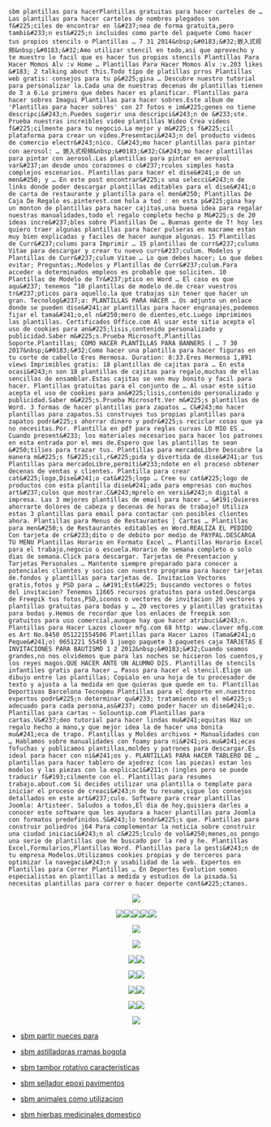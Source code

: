
```
sbm plantillas para hacerPlantillas gratuitas para hacer carteles de … Las plantillas para hacer carteles de nombres plegados son f&#225;ciles de encontrar en l&#237;nea de forma gratuita,pero tambi&#233;n est&#225;n incluidos como parte del paquete Como hacer tus propios stencils o Plantillas … 7 31 2014&nbsp;&#0183;&#32;嵌入式视频&nbsp;&#0183;&#32;Amo utilizar stencil en todo,asi que aprovecho y te muestro lo facil que es hacer tus propios stencils Plantillas Para Hacer Momos Alv :v Home … Plantillas Para Hacer Momos Alv :v.203 likes &#183; 2 talking about this.Todo tipo de platillas prros Plantillas web gratis: consejos para tu p&#225;gina … Descubre nuestro tutorial para personalizar la.Cada una de nuestras decenas de plantillas tienen de 3 a 6.Lo primero que debes hacer es planificar. Plantillas para hacer sobres Imagui Plantillas para hacer sobres.Este album de 'Plantillas para hacer sobres' con 27 fotos e im&#225;genes no tiene descripci&#243;n.Puedes sugerir una descripci&#243;n de &#233;ste. Prueba nuestras increibles video plantillas Wideo Crea videos f&#225;cilmente para tu negocio.La mejor y m&#225;s f&#225;cil plataforma para crear un video.Presentaci&#243;n del producto videos de comercio electr&#243;nico. C&#243;mo hacer plantillas para pintar con aerosol: … 嵌入式视频&nbsp;&#0183;&#32;C&#243;mo hacer plantillas para pintar con aerosol.Las plantillas para pintar en aerosol var&#237;an desde unos corazones o c&#237;rculos simples hasta complejos escenarios. Plantillas para hacer el dise&#241;o de un men&#250; y … En este post encontrar&#225;s una selecci&#243;n de links donde poder descargar plantillas editables para el dise&#241;o de carta de restaurante y plantilla para el men&#250; Plantillas De Caja De Regalo es.pinterest.com hola a tod : en esta p&#225;gina hay un monton de plantillas para hacer cajitas,una buena idea para regalar nuestras manualidades,todo el regalo completo hecho p M&#225;s de 20 ideas incre&#237;bles sobre Plantillas De … Buenas gente de T! hoy les quiero traer algunas plantillas para hacer pulseras en macrame estan muy bien explicadas y faciles de hacer aunque algunas. 15 Plantillas de Curr&#237;culums para Imprimir … 15 plantillas de curr&#237;culums Vitae para descargar y crear tu nuevo curr&#237;culum. Modelos y Plantillas de Curr&#237;culum Vitae … Lo que debes hacer; Lo que debes evitar; Preguntas;.Modelos y Plantillas de Curr&#237;culum.Para acceder a determinados empleos es probable que soliciten. 10 Plantillas de Modelo de Tr&#237;ptico en Word … El caso es que aqu&#237; tenemos “10 plantillas de modelo de.de crear vuestros tr&#237;pticos para aquello.la que trabajas sin tener que hacer un gran. Tecnolog&#237;a: PLANTILLAS PARA HACER … Os adjunto un enlace donde se pueden dise&#241;ar plantillas para hacer engranajes,podemos fijar el tama&#241;o,el n&#250;mero de dientes,etc.Luego imprimimos las plantillas. Certificados Office.com Al usar este sitio acepta el uso de cookies para an&#225;lisis,contenido personalizado y publicidad.Saber m&#225;s.Prueba Microsoft.Plantillas Soporte.Plantillas; COMO HACER PLANTILLAS PARA BANNERS ( … 7 30 2017&nbsp;&#0183;&#32;Como hacer una plantilla para hacer figuras en tu corte de cabello Eres Hermosa. Duration: 8:33.Eres Hermosa 1,891 views Imprimibles gratis: 18 plantillas de cajitas para … En esta ocasi&#243;n son 18 plantillas de cajitas para regalo,muchas de ellas sencillas de ensamblar.Estas cajitas se ven muy bonito y facil para hacer. Plantillas gratuitas para el conjunto de … Al usar este sitio acepta el uso de cookies para an&#225;lisis,contenido personalizado y publicidad.Saber m&#225;s.Prueba Microsoft.Ver m&#225;s plantillas de Word. 3 formas de hacer plantillas para zapatos … C&#243;mo hacer plantillas para zapatos.Si construyes tus propias plantillas para zapatos podr&#225;s ahorrar dinero y podr&#225;s reciclar cosas que ya no necesitas.Por. Plantilla en pdf para reglas curvas LO MIO ES … Cuando present&#233; los materiales necesarios para hacer los patrones en esta entrada por el mes de.Espero que las plantillas te sean &#250;tilies para trazar tus. Plantillas para mercadoLibre Descubre la manera m&#225;s f&#225;cil,r&#225;pida y divertida de dise&#241;ar tus Plantillas para mercadoLibre,permiti&#233;ndote en el proceso obtener decenas de ventas y clientes. Plantilla para crear cat&#225;logo,Dise&#241;o cat&#225;logo … Cree su cat&#225;logo de productos con esta plantilla dise&#241;ada para empresas con muchos art&#237;culos que mostrar.C&#243;mprelo en versi&#243;n digital o impresa. Las 3 mejores plantillas de email para hacer … &#191;Quieres ahorrarte dolores de cabeza y decenas de horas de trabajo? Utiliza estas 3 plantillas para email para contactar con posibles clientes ahora. Plantillas para Menus de Restaurantes │ Cartas … Plantillas para men&#250;s de Restaurantes editables en Word.REALIZA EL PEDIDO Con tarjeta de cr&#233;dito o de debito por medio de PAYPAL.DESCARGA TU MENU Plantillas Horario en Formato Excel … Plantillas Horario Excel para el trabajo,negocio o escuela.Horario de semana completo o solo dias de semana.Click para descargar. Tarjetas de Presentacion y Tarjetas Personales … Mantente siempre preparado para conocer a potenciales clientes y socios con nuestro programa para hacer tarjetas de.fondos y plantillas para tarjetas de. Invitacion Vectores gratis,fotos y PSD para … &#191;Est&#225; buscando vectores o fotos del invitacion? Tenemos 11665 recursos gratuitos para usted.Descarga de Freepik tus fotos,PSD,iconos o vectores de invitacion 20 vectores y plantillas gratuitas para bodas y … 20 vectores y plantillas gratuitas para bodas y.Hemos de recordar que los enlaces de freepik son gratuitos para uso comercial,aunque hay que hacer atribuci&#243;n. Plantillas para Hacer Lazos clover mfg.com 68 http: www.clover mfg.com es Art No.8450 051221554506 Plantillas para Hacer Lazos (Tama&#241;o Peque&#241;o) 0651221 55450 1 juego paquete 3 paquetes caja TARJETAS E INVITACIONES PARA BAUTISMO 1 2 2012&nbsp;&#0183;&#32;Cuando seamos grandes,no nos olvidemos que para las noches se hicieron los cuentos,y los reyes magos.QUE HACER ANTE UN ALUMNO DIS. Plantillas de stencils infantiles gratis para hacer … Pasos para hacer el stencil.Elige un dibujo entre las plantillas; Copialo en una hoja de tu procesador de texto y ajusta a la medida en que quieras que quede en tu. Plantillas Deportivas Barcelona Tecnopeu Plantillas para el deporte en.nuestros expertos podr&#225;n determinar qu&#233; tratamiento es el m&#225;s adecuado para cada persona,as&#237; como poder hacer un dise&#241;o. Plantillas para cartas ~ Solountip.com Plantillas para cartas.V&#237;deo tutorial para hacer lindas mu&#241;equitas Haz un regalo hecho a mano,y que mejor idea la de hacer una bonita mu&#241;eca de trapo. Plantillas y Moldes archivos • Manualidades con … Hablamos sobre manualidades con foamy para ni&#241;os.mu&#241;ecas fofuchas y publicamos plantillas,moldes y patrones para descargar.Es ideal para hacer con ni&#241;os y. PLANTILLAS PARA HACER TABLERO DE … plantillas para hacer tablero de ajedrez (con las piezas) estan los modelos y las piezas con la explicaci&#211;n (ingles pero se puede traducir f&#193;cilmente con el. Plantillas para resumes trabajo.about.com Si decides utilizar una plantilla o template para iniciar el proceso de creaci&#243;n de tu resume,sigue los consejos detallados en este art&#237;culo. Software para crear plantillas Joomla: Artisteer. Saludos a todos,El dia de hoy,quisiera darles a conocer este software que les ayudara a hacer plantillas para Joomla con formatos predefinidos.S&#243;lo tendr&#225;s que. Plantillas para construir poliedros j64 Para complementar la noticia sobre construir una ciudad iniciaci&#243;n al c&#225;lculo de vol&#250;menes,os pongo una serie de plantillas que he buscado por la red y he. Plantillas Excel,Formularios,Plantillas Word. Plantillas para la gesti&#243;n de tu empresa Modelos.Utilizamos cookies propias y de terceros para optimizar la navegaci&#243;n y usabilidad de la web. Expertos en Plantillas para Correr Plantillas … En Deportes Evolution somos especialistas en plantillas a medida y estudios de la pisada.Si necesitas plantillas para correr o hacer deporte cont&#225;ctanos. 
```

<div align="center">

<a href="https://es-crusher.shibang-china.com/github&k=sbm+plantillas+para+hacer"><img src="https://static.shibang-china.com/es/crusher/logo.jpg"></a>

<a href="https://es-crusher.shibang-china.com/github&k=sbm+plantillas+para+hacer"><img src="https://static.shibang-china.com/es/crusher/index.jpg"></a><a href="https://es-crusher.shibang-china.com/material.htmlgithub&k=sbm+plantillas+para+hacer"><img src="https://static.shibang-china.com/es/crusher/material.jpg"></a><a href="https://es-crusher.shibang-china.com/application.htmlgithub&k=sbm+plantillas+para+hacer"><img src="https://static.shibang-china.com/es/crusher/application.jpg"></a><a href="https://es-crusher.shibang-china.com/aboutus.htmlgithub&k=sbm+plantillas+para+hacer"><img src="https://static.shibang-china.com/es/crusher/aboutus.jpg"></a><a href="https://es-crusher.shibang-china.com/contact.htmlgithub&k=sbm+plantillas+para+hacer"><img src="https://static.shibang-china.com/es/crusher/contact.jpg"></a>

<a href="https://es-crusher.shibang-china.com/github&k=sbm+plantillas+para+hacer"><img src="https://static.shibang-china.com/es/crusher/banner.jpg"></a>

<a href="https://swt.shibang-china.com/github&k=sbm+plantillas+para+hacer"><img src="https://static.shibang-china.com/es/crusher/text.jpg"></a>

<a href="https://swt.shibang-china.com/github&k=sbm+plantillas+para+hacer"><img src="https://static.shibang-china.com/es/crusher/chat.jpg"></a><a href="https://es-crusher.shibang-china.com/contact.htmlgithub&k=sbm+plantillas+para+hacer"><img src="https://static.shibang-china.com/es/crusher/message.jpg"></a>

<a href="https://es-crusher.shibang-china.com/products/pe.htmlgithub&k=sbm+plantillas+para+hacer"><img src="https://static.shibang-china.com/es/crusher/pe.jpg"></a><a href="https://es-crusher.shibang-china.com/products/pf.htmlgithub&k=sbm+plantillas+para+hacer"><img src="https://static.shibang-china.com/es/crusher/pf.jpg"></a>

<a href="https://es-crusher.shibang-china.com/products/hpt.htmlgithub&k=sbm+plantillas+para+hacer"><img src="https://static.shibang-china.com/es/crusher/hpt.jpg"></a><a href="https://es-crusher.shibang-china.com/products/vsi.htmlgithub&k=sbm+plantillas+para+hacer"><img src="https://static.shibang-china.com/es/crusher/vsi.jpg"></a>

<a href="https://es-crusher.shibang-china.com/products/klv.htmlgithub&k=sbm+plantillas+para+hacer"><img src="https://static.shibang-china.com/es/crusher/klv.jpg"></a><a href="https://es-crusher.shibang-china.com/products/portable.htmlgithub&k=sbm+plantillas+para+hacer"><img src="https://static.shibang-china.com/es/crusher/portable.jpg"></a>

<a href="https://swt.shibang-china.com/github&k=sbm+plantillas+para+hacer"><img src="https://static.shibang-china.com/es/crusher/case.jpg"></a>

</div>


* [sbm partir nueces para](sbm%20partir%20nueces%20para.md)

* [sbm astilladoras rramas bogota](sbm%20astilladoras%20rramas%20bogota.md)

* [sbm tambor rotativo caracteristicas](sbm%20tambor%20rotativo%20caracteristicas.md)

* [sbm sellador epoxi pavimentos](sbm%20sellador%20epoxi%20pavimentos.md)

* [sbm animales como utilizacion](sbm%20animales%20como%20utilizacion.md)

* [sbm hierbas medicinales domestico](sbm%20hierbas%20medicinales%20domestico.md)